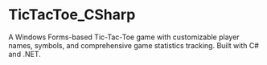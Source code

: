 # TicTacToe_CSharp
A Windows Forms-based Tic-Tac-Toe game with customizable player names, symbols, and comprehensive game statistics tracking. Built with C# and .NET.
